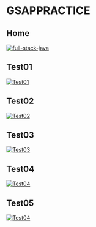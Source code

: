 # GSAPPRACTICE
## Home
<a href="https://gsaptests.vercel.app/"><img alt="full-stack-java"  src="https://github.com/user-attachments/assets/9d929be5-bf23-49d6-afd0-b9ffc3353ee5"/></a>
## Test01
<a href="https://gsaptests.vercel.app/Test01/index.html"><img alt="Test01"  src="https://github.com/user-attachments/assets/ddc9948f-1b29-4905-a749-7ab788f19395"/></a>
## Test02
<a href="https://gsaptests.vercel.app/Test02/index.html"><img alt="Test02"  src="https://github.com/user-attachments/assets/ddc9948f-1b29-4905-ab788f19395"/></a>
## Test03
<a href="https://gsaptests.vercel.app/Test03/index.html"><img alt="Test03"  src="https://github.com/user-attachments/assets/e3408ec4-4cfe-42bd-8a17-67d9b5f8217f"/></a>
## Test04
<a href="https://gsaptests.vercel.app/Test04/index.html"><img alt="Test04"  src="https://github.com/user-attachments/assets/018411cc-3988-4dd9-bc5d-52436d5469ed"/></a>
## Test05
<a href="https://gsaptests.vercel.app/Test05/index.html"><img alt="Test04"  src="https://github.com/user-attachments/assets/a2cc98e8-20ea-4d58-b9b3-7a4027731ead"/></a>



